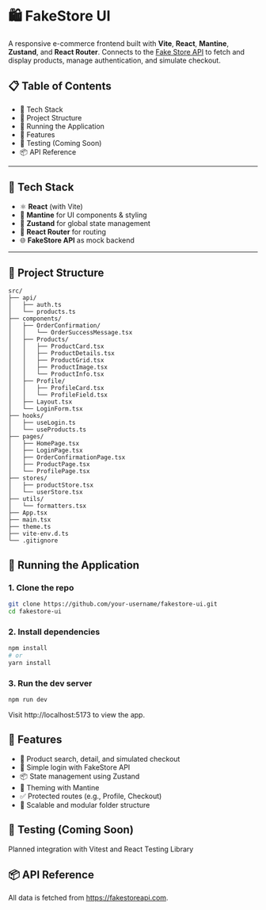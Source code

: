 # 🛍️ FakeStore UI

A responsive e-commerce frontend built with **Vite**, **React**, **Mantine**, **Zustand**, and **React Router**. Connects to the [Fake Store API](https://fakestoreapi.com/) to fetch and display products, manage authentication, and simulate checkout.

## 📋 Table of Contents

- 🔧 Tech Stack
- 📁 Project Structure
- 🚀 Running the Application
- 🔐 Features
- 🧪 Testing (Coming Soon)
- 📦 API Reference

---

## 🔧 Tech Stack

- ⚛️ **React** (with Vite)
- 🎨 **Mantine** for UI components & styling
- 🧠 **Zustand** for global state management
- 🧭 **React Router** for routing
- 🌐 **FakeStore API** as mock backend

---

## 📁 Project Structure
```
src/
├── api/
│   ├── auth.ts
│   └── products.ts
├── components/
│   ├── OrderConfirmation/
│   │   └── OrderSuccessMessage.tsx
│   ├── Products/
│   │   ├── ProductCard.tsx
│   │   ├── ProductDetails.tsx
│   │   ├── ProductGrid.tsx
│   │   ├── ProductImage.tsx
│   │   └── ProductInfo.tsx
│   ├── Profile/
│   │   ├── ProfileCard.tsx
│   │   └── ProfileField.tsx
│   ├── Layout.tsx
│   └── LoginForm.tsx
├── hooks/
│   ├── useLogin.ts
│   └── useProducts.ts
├── pages/
│   ├── HomePage.tsx
│   ├── LoginPage.tsx
│   ├── OrderConfirmationPage.tsx
│   ├── ProductPage.tsx
│   └── ProfilePage.tsx
├── stores/
│   ├── productStore.tsx
│   └── userStore.tsx
├── utils/
│   └── formatters.tsx
├── App.tsx
├── main.tsx
├── theme.ts
├── vite-env.d.ts
└── .gitignore
```

## 🚀 Running the Application

### 1. Clone the repo
```bash
git clone https://github.com/your-username/fakestore-ui.git
cd fakestore-ui
```

### 2. Install dependencies
```bash
npm install
# or
yarn install
```

### 3. Run the dev server
```bash
npm run dev
```

Visit http://localhost:5173 to view the app.

## 🔐 Features

- 🛒 Product search, detail, and simulated checkout
- 🔐 Simple login with FakeStore API
- 📦 State management using Zustand
- 🌙 Theming with Mantine
- ✅ Protected routes (e.g., Profile, Checkout)
- 🧪 Scalable and modular folder structure

## 🧪 Testing (Coming Soon)

Planned integration with Vitest and React Testing Library

## 📦 API Reference

All data is fetched from https://fakestoreapi.com.